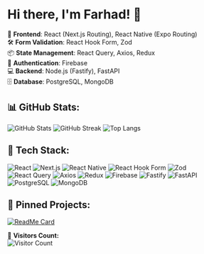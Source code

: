 # Hi there, I'm Farhad! 👋

🚀 **Frontend**: React (Next.js Routing), React Native (Expo Routing)  
🛠 **Form Validation**: React Hook Form, Zod  
📦 **State Management**: React Query, Axios, Redux  
🔐 **Authentication**: Firebase  
💻 **Backend**: Node.js (Fastify), FastAPI  
🗄 **Database**: PostgreSQL, MongoDB  

## 📊 GitHub Stats:
![GitHub Stats](https://github-readme-stats.vercel.app/api?username=farhad-fbm&show_icons=true&theme=radical)
![GitHub Streak](https://github-readme-streak-stats.herokuapp.com/?user=farhad-fbm&theme=dark)
![Top Langs](https://github-readme-stats.vercel.app/api/top-langs/?username=farhad-fbm&layout=compact)

## 🚀 Tech Stack:
![React](https://img.shields.io/badge/React-20232A?style=for-the-badge&logo=react&logoColor=61DAFB)
![Next.js](https://img.shields.io/badge/Next.js-000000?style=for-the-badge&logo=nextdotjs&logoColor=white)
![React Native](https://img.shields.io/badge/React_Native-20232A?style=for-the-badge&logo=react&logoColor=61DAFB)
![React Hook Form](https://img.shields.io/badge/React_Hook_Form-EC5990?style=for-the-badge&logo=reacthookform&logoColor=white)
![Zod](https://img.shields.io/badge/Zod-3178C6?style=for-the-badge&logo=typescript&logoColor=white)
![React Query](https://img.shields.io/badge/React_Query-FF4154?style=for-the-badge&logo=reactquery&logoColor=white)
![Axios](https://img.shields.io/badge/Axios-5A29E4?style=for-the-badge&logo=axios&logoColor=white)
![Redux](https://img.shields.io/badge/Redux-764ABC?style=for-the-badge&logo=redux&logoColor=white)
![Firebase](https://img.shields.io/badge/Firebase-FFCA28?style=for-the-badge&logo=firebase&logoColor=black)
![Fastify](https://img.shields.io/badge/Fastify-000000?style=for-the-badge&logo=fastify&logoColor=white)
![FastAPI](https://img.shields.io/badge/FastAPI-009688?style=for-the-badge&logo=fastapi&logoColor=white)
![PostgreSQL](https://img.shields.io/badge/PostgreSQL-316192?style=for-the-badge&logo=postgresql&logoColor=white)
![MongoDB](https://img.shields.io/badge/MongoDB-47A248?style=for-the-badge&logo=mongodb&logoColor=white)

## 📌 Pinned Projects:
[![ReadMe Card](https://github-readme-stats.vercel.app/api/pin/?username=farhad-fbm&repo=your-repo)](https://github.com/farhad-fbm/your-repo)

👀 **Visitors Count:**  
![Visitor Count](https://visitor-badge.glitch.me/badge?page_id=farhad-fbm)
